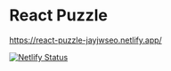 # React Puzzle

https://react-puzzle-jayjwseo.netlify.app/

[![Netlify Status](https://api.netlify.com/api/v1/badges/4949da39-078b-4401-944a-6ac0e541667e/deploy-status)](https://app.netlify.com/sites/react-puzzle-jayjwseo/deploys)
